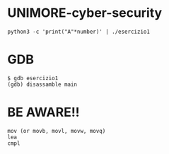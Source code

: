 # UNIMORE-cyber-security

```commandline
python3 -c 'print("A"*number)' | ./esercizio1
```

# GDB
```commandline
$ gdb esercizio1
(gdb) disassamble main
```

# BE AWARE!!
```commandline
mov (or movb, movl, movw, movq)
lea
cmpl
```
